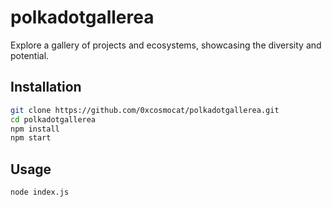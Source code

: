 # polkadotgallerea

Explore a gallery of projects and ecosystems, showcasing the diversity and potential.

## Installation

```bash
git clone https://github.com/0xcosmocat/polkadotgallerea.git
cd polkadotgallerea
npm install
npm start
```

## Usage
```bash
node index.js
```

